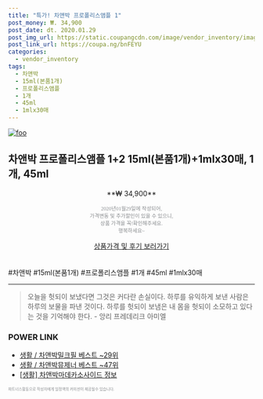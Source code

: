 ```yaml
--- 
title: "특가! 차앤박 프로폴리스앰플 1" 
post_money: ₩. 34,900 
post_date: dt. 2020.01.29 
post_img_url: https://static.coupangcdn.com/image/vendor_inventory/images/2018/09/05/19/0/7d79a544-ae6a-48cd-bf92-2bb1e80ef95a.jpg 
post_link_url: https://coupa.ng/bnFEYU 
categories: 
  - vendor_inventory 
tags: 
  - 차앤박 
  - 15ml(본품1개) 
  - 프로폴리스앰플 
  - 1개 
  - 45ml 
  - 1mlx30매 
--- 
```

[![foo](https://static.coupangcdn.com/image/vendor_inventory/images/2018/09/05/19/0/7d79a544-ae6a-48cd-bf92-2bb1e80ef95a.jpg)](https://coupa.ng/bnFEYU) 

## 차앤박 프로폴리스앰플 1+2 15ml(본품1개)+1mlx30매, 1개, 45ml 
<p style="text-align: center;">**₩ 34,900**</p> 
<p style="text-align: center;"><span style="color: #898c8f; font-family: Georgia,Times,serif; font-size: 0.75em;">2020년01월29일에 작성되어, <br>가격변동 및 추가할인이 있을 수 있으니,<br> 상품 가격을 꼭!확인해주세요.<br>행복하세요~</span> 
</p>	 
<div markdown="0" style="text-align: center;"><a href="https://coupa.ng/bnFEYU" class="btn btn--success">상품가격 및 후기 보러가기</a></div> 
<br><br> 
  #차앤박 #15ml(본품1개) #프로폴리스앰플 #1개 #45ml #1mlx30매 
<hr> 

> 오늘을 헛되이 보냈다면 그것은 커다란 손실이다. 하루를 유익하게 보낸 사람은 하루의 보물을 파낸 것이다. 하루를 헛되이 보냄은 내 몸을 헛되이 소모하고 있다는 것을 기억해야 한다. - 앙리 프레데리크 아미엘 


### POWER LINK

* <a href="https://blog.naver.com/santokki14/221778099585" target="_blank">생활 / 차앤박밀크필 베스트 ~29위</a>
* <a href="https://blog.naver.com/santokki14/221776416670" target="_blank">생활 / 차앤박뮤제너 베스트 ~47위</a>
* <a href="https://blog.naver.com/fasyy4321/221764658283" target="_blank"> [생활] 차앤박마데카소사이드 정보 </a>

<span style="color: #898c8f; font-family: Georgia,Times,serif; font-size: 0.55em;">파트너스활동으로 작성자에게 일정액의 커미션이 제공될수 있습니다.</span> 

